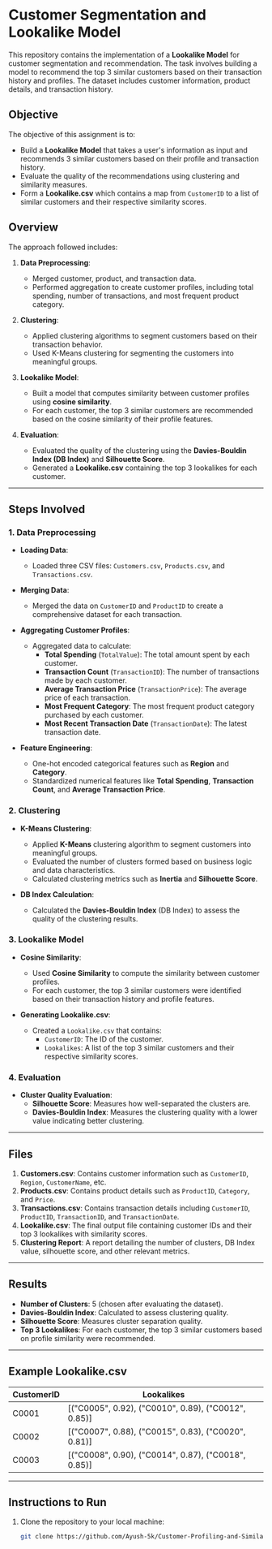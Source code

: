 # Customer Segmentation and Lookalike Model

This repository contains the implementation of a **Lookalike Model** for customer segmentation and recommendation. The task involves building a model to recommend the top 3 similar customers based on their transaction history and profiles. The dataset includes customer information, product details, and transaction history.

## Objective

The objective of this assignment is to:
- Build a **Lookalike Model** that takes a user's information as input and recommends 3 similar customers based on their profile and transaction history.
- Evaluate the quality of the recommendations using clustering and similarity measures.
- Form a **Lookalike.csv** which contains a map from `CustomerID` to a list of similar customers and their respective similarity scores.

## Overview

The approach followed includes:
1. **Data Preprocessing**:
   - Merged customer, product, and transaction data.
   - Performed aggregation to create customer profiles, including total spending, number of transactions, and most frequent product category.

2. **Clustering**:
   - Applied clustering algorithms to segment customers based on their transaction behavior.
   - Used K-Means clustering for segmenting the customers into meaningful groups.

3. **Lookalike Model**:
   - Built a model that computes similarity between customer profiles using **cosine similarity**.
   - For each customer, the top 3 similar customers are recommended based on the cosine similarity of their profile features.

4. **Evaluation**:
   - Evaluated the quality of the clustering using the **Davies-Bouldin Index (DB Index)** and **Silhouette Score**.
   - Generated a **Lookalike.csv** containing the top 3 lookalikes for each customer.

---

## Steps Involved

### 1. Data Preprocessing

- **Loading Data**:
  - Loaded three CSV files: `Customers.csv`, `Products.csv`, and `Transactions.csv`.
  
- **Merging Data**:
  - Merged the data on `CustomerID` and `ProductID` to create a comprehensive dataset for each transaction.

- **Aggregating Customer Profiles**:
  - Aggregated data to calculate:
    - **Total Spending** (`TotalValue`): The total amount spent by each customer.
    - **Transaction Count** (`TransactionID`): The number of transactions made by each customer.
    - **Average Transaction Price** (`TransactionPrice`): The average price of each transaction.
    - **Most Frequent Category**: The most frequent product category purchased by each customer.
    - **Most Recent Transaction Date** (`TransactionDate`): The latest transaction date.

- **Feature Engineering**:
  - One-hot encoded categorical features such as **Region** and **Category**.
  - Standardized numerical features like **Total Spending**, **Transaction Count**, and **Average Transaction Price**.

### 2. Clustering

- **K-Means Clustering**:
  - Applied **K-Means** clustering algorithm to segment customers into meaningful groups.
  - Evaluated the number of clusters formed based on business logic and data characteristics.
  - Calculated clustering metrics such as **Inertia** and **Silhouette Score**.

- **DB Index Calculation**:
  - Calculated the **Davies-Bouldin Index** (DB Index) to assess the quality of the clustering results.

### 3. Lookalike Model

- **Cosine Similarity**:
  - Used **Cosine Similarity** to compute the similarity between customer profiles.
  - For each customer, the top 3 similar customers were identified based on their transaction history and profile features.

- **Generating Lookalike.csv**:
  - Created a `Lookalike.csv` that contains:
    - `CustomerID`: The ID of the customer.
    - `Lookalikes`: A list of the top 3 similar customers and their respective similarity scores.

### 4. Evaluation

- **Cluster Quality Evaluation**:
  - **Silhouette Score**: Measures how well-separated the clusters are.
  - **Davies-Bouldin Index**: Measures the clustering quality with a lower value indicating better clustering.

---

## Files

1. **Customers.csv**: Contains customer information such as `CustomerID`, `Region`, `CustomerName`, etc.
2. **Products.csv**: Contains product details such as `ProductID`, `Category`, and `Price`.
3. **Transactions.csv**: Contains transaction details including `CustomerID`, `ProductID`, `TransactionID`, and `TransactionDate`.
4. **Lookalike.csv**: The final output file containing customer IDs and their top 3 lookalikes with similarity scores.
5. **Clustering Report**: A report detailing the number of clusters, DB Index value, silhouette score, and other relevant metrics.

---

## Results

- **Number of Clusters**: 5 (chosen after evaluating the dataset).
- **Davies-Bouldin Index**: Calculated to assess clustering quality.
- **Silhouette Score**: Measures cluster separation quality.
- **Top 3 Lookalikes**: For each customer, the top 3 similar customers based on profile similarity were recommended.

---

## Example Lookalike.csv

| CustomerID | Lookalikes                                           |
|------------|------------------------------------------------------|
| C0001      | [("C0005", 0.92), ("C0010", 0.89), ("C0012", 0.85)] |
| C0002      | [("C0007", 0.88), ("C0015", 0.83), ("C0020", 0.81)] |
| C0003      | [("C0008", 0.90), ("C0014", 0.87), ("C0018", 0.85)] |

---

## Instructions to Run

1. Clone the repository to your local machine:

   ```bash
   git clone https://github.com/Ayush-5k/Customer-Profiling-and-Similarity-Analysis
